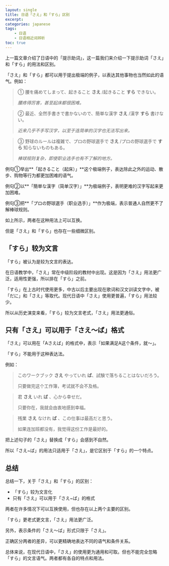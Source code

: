 ```yaml
---
layout: single
title: 日语「さえ」和「すら」区别
excerpt: 
categories: japanese
tags:
    - 日语
    - 日语相近词辨析
toc: true
---
```


上一篇文章介绍了日语中的「提示助词」，这一篇我们来介绍一下提示助词「さえ」和「すら」的用法和区别。

「さえ」和「すら」都可以用于提出极端的例子，以表达其他事物也当然如此的语气。例如：

> ① 腰を痛めてしまって、起きること **さえ** /起きること **すら** できない。
>
> *腰疼得厉害，甚至起床都很困难。*

> ② 最近、全然手書きで書かないので、簡単な漢字 **さえ** /漢字 **すら** 書けない。
>
> *近来几乎不手写汉字，以至于连简单的汉字也无法写出来。*

> ③ 野球のルールは複雑で、プロの野球選手で **さえ** /プロの野球選手で **すら** 知らないものもある。
>
> *棒球规则复杂，即使职业选手也有不了解的地方。*

例句①举出**「起きること<span class='more'>（起床）</span>」**这个极端例子，表达除此之外的运动、散步、购物等行为都更加困难的语气。

例句②以**「簡単な漢字<span class='more'>（简单汉字）</span>」**为极端例子，表明更难的汉字写起来更加困难。

例句③把**「プロの野球選手<span class='more'>（职业选手）</span>」**作为极端，表示普通人自然更不了解棒球规则。

如上所示，两者在这种用法上可以互换。

但是「さえ」和「すら」也存在一些细微区别。

## 「すら」较为文言

「すら」被认为是较为文言的表达。

在日语教学中，「さえ」常在中级阶段的教材中出现。这是因为「さえ」用法更广泛，适用性更强，所以排在「すら」之前。

「すら」在上古时代使用更多，中古以后主要出现在歌词和汉文训读文字中，被「だに」和「さえ」等取代。现代日语中「さえ」使用更普遍，「すら」用法较少。

所以从历史演变来看，「すら」较为文言老式，「さえ」用法更通俗。

## 只有「さえ」可以用于「さえ〜ば」格式

「さえ」可以用在「Aさえば」的格式中，表示「如果满足A这个条件，就～」。

「すら」不能用于这种表达法。

例如：

> このワークブック **さえ** やっていれ **ば**、試験で落ちることはないだろう。
> 
> 只要做完这个工作簿，考试就不会不及格。

> 君 **さえ** いれ **ば** 、心から幸せだ。
> 
> 只要你在，我就会由衷地感到幸福。

> 残業 **さえ** なけれ **ば** 、この仕事は最高だと思う。
> 
> 如果连加班都没有，我觉得这份工作是最好的。

把上述句子的「さえ」替换成「すら」会感到不自然。

所以「さえ~ば」的用法只适用于「さえ」，是它区别于「すら」的一个特点。

## 总结

总结一下，关于「さえ」和「すら」的区别：

- 「すら」较为文言化
- 只有「さえ」可以用于「さえ~ば」的格式

两者在许多情况下可以互换使用，但也存在以上两个主要的区别。

「すら」更老式更文言，「さえ」用法更广泛。

另外，表示条件的「さえ〜ば」形式只限于「さえ」。

正确区分两者的差异，可以更精确地表达不同的语气和条件关系。

总体来说，在现代日语中，「さえ」的使用更为通用和可取。但也不能完全忽略「すら」的文言语气。两者都有各自的特点和用法。
